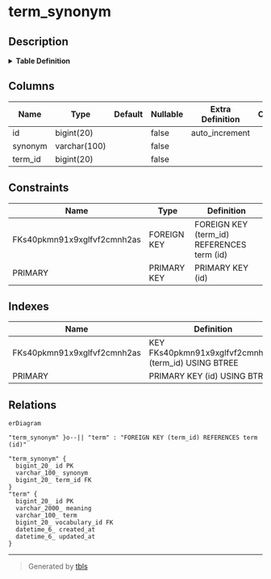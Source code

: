 # term_synonym

## Description

<details>
<summary><strong>Table Definition</strong></summary>

```sql
CREATE TABLE `term_synonym` (
  `id` bigint(20) NOT NULL AUTO_INCREMENT,
  `synonym` varchar(100) NOT NULL,
  `term_id` bigint(20) NOT NULL,
  PRIMARY KEY (`id`),
  KEY `FKs40pkmn91x9xglfvf2cmnh2as` (`term_id`),
  CONSTRAINT `FKs40pkmn91x9xglfvf2cmnh2as` FOREIGN KEY (`term_id`) REFERENCES `term` (`id`)
) ENGINE=InnoDB DEFAULT CHARSET=utf8mb4 COLLATE=utf8mb4_unicode_ci
```

</details>

## Columns

| Name | Type | Default | Nullable | Extra Definition | Children | Parents | Comment |
| ---- | ---- | ------- | -------- | ---------------- | -------- | ------- | ------- |
| id | bigint(20) |  | false | auto_increment |  |  |  |
| synonym | varchar(100) |  | false |  |  |  |  |
| term_id | bigint(20) |  | false |  |  | [term](term.md) |  |

## Constraints

| Name | Type | Definition |
| ---- | ---- | ---------- |
| FKs40pkmn91x9xglfvf2cmnh2as | FOREIGN KEY | FOREIGN KEY (term_id) REFERENCES term (id) |
| PRIMARY | PRIMARY KEY | PRIMARY KEY (id) |

## Indexes

| Name | Definition |
| ---- | ---------- |
| FKs40pkmn91x9xglfvf2cmnh2as | KEY FKs40pkmn91x9xglfvf2cmnh2as (term_id) USING BTREE |
| PRIMARY | PRIMARY KEY (id) USING BTREE |

## Relations

```mermaid
erDiagram

"term_synonym" }o--|| "term" : "FOREIGN KEY (term_id) REFERENCES term (id)"

"term_synonym" {
  bigint_20_ id PK
  varchar_100_ synonym
  bigint_20_ term_id FK
}
"term" {
  bigint_20_ id PK
  varchar_2000_ meaning
  varchar_100_ term
  bigint_20_ vocabulary_id FK
  datetime_6_ created_at
  datetime_6_ updated_at
}
```

---

> Generated by [tbls](https://github.com/k1LoW/tbls)
